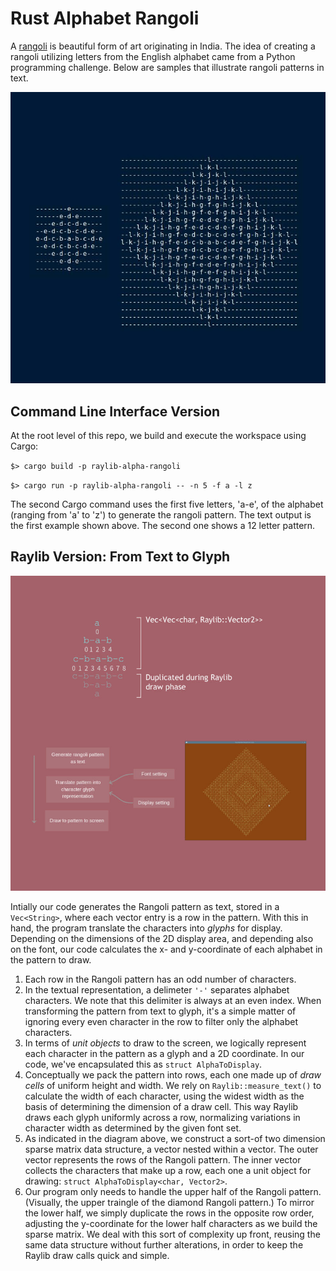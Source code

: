 # Rust Alphabet Rangoli

A [rangoli](https://en.wikipedia.org/wiki/Rangoli) is beautiful form of art originating in India. The idea of creating a rangoli utilizing letters from the English alphabet came from a Python programming challenge. Below are samples that illustrate rangoli patterns in text.

![](images/rangoli-text-samples.jpg)


## Command Line Interface Version

At the root level of this repo, we build and execute the workspace using Cargo:

`$> cargo build -p raylib-alpha-rangoli`

`$> cargo run -p raylib-alpha-rangoli -- -n 5 -f a -l z` 

The second Cargo command uses the first five letters, 'a-e', of the alphabet (ranging from 'a' to 'z') to generate the rangoli pattern. The text output is the first example shown above. The second one shows a 12 letter pattern.

## Raylib Version: From Text to Glyph

![](images/raylib-alpha-rangoli_01-800px.jpg)

Intially our code generates the Rangoli pattern as text, stored in a `Vec<String>`, where each vector entry is a row in the pattern. With this in hand, the program translate the characters into *glyphs* for display. Depending on the dimensions of the 2D display area, and depending also on the font, our code calculates the x- and y-coordinate of each alphabet in the pattern to draw. 

1. Each row in the Rangoli pattern has an odd number of characters.
2. In the textual representation, a delimeter `'-'` separates alphabet characters. We note that this delimiter is always at an even index. When transforming the pattern from text to glyph, it's a simple matter of ignoring every even character in the row to filter only the alphabet characters.
3. In terms of *unit objects* to draw to the screen, we logically represent each character in the pattern as a glyph and a 2D coordinate. In our code, we've encapsulated this as `struct AlphaToDisplay`.
4. Conceptually we pack the pattern into rows, each one made up of *draw cells* of uniform height and width. We rely on `Raylib::measure_text()` to calculate the width of each character, using the widest width as the basis of determining the dimension of a draw cell. This way Raylib draws each glyph uniformly across a row, normalizing variations in character width as determined by the given font set. 
5. As indicated in the diagram above, we construct a sort-of two dimension sparse matrix data structure, a vector nested within a vector. The outer vector represents the rows of the Rangoli pattern. The inner vector collects the characters that make up a row, each one a unit object for drawing: `struct AlphaToDisplay<char, Vector2>`.
6. Our program only needs to handle the upper half of the Rangoli pattern. (Visually, the upper traingle of the diamond Rangoli pattern.) To mirror the lower half, we simply duplicate the rows in the opposite row order, adjusting the y-coordinate for the lower half characters as we build the sparse matrix. We deal with this sort of complexity up front, reusing the same data structure without further alterations, in order to keep the Raylib draw calls quick and simple.
